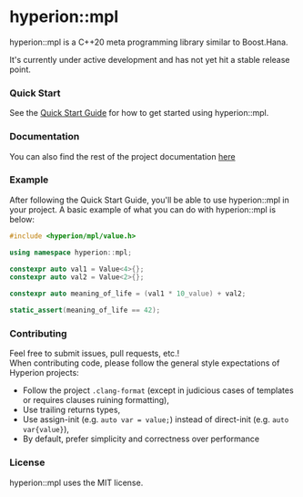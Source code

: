 # hyperion::mpl

hyperion::mpl is a C++20 meta programming library similar to Boost.Hana.

It's currently under active development and has not yet hit a stable release point.

### Quick Start

See the [Quick Start Guide](https://braxtons12.github.io/hyperion_mpl/quick_start.html)
for how to get started using hyperion::mpl.

### Documentation

You can also find the rest of the project documentation [here](https://braxtons12.github.io/hyperion_mpl)

### Example

After following the Quick Start Guide, you'll be able to use hyperion::mpl in your project.
A basic example of what you can do with hyperion::mpl is below:

```cpp
#include <hyperion/mpl/value.h>

using namespace hyperion::mpl;

constexpr auto val1 = Value<4>{};
constexpr auto val2 = Value<2>{};

constexpr auto meaning_of_life = (val1 * 10_value) + val2;

static_assert(meaning_of_life == 42);
```

### Contributing

Feel free to submit issues, pull requests, etc.!<br>
When contributing code, please follow the general style expectations of Hyperion projects:
- Follow the project `.clang-format` (except in judicious cases of templates or requires clauses
        ruining formatting),
- Use trailing returns types,
- Use assign-init (e.g. `auto var = value;`) instead of direct-init (e.g. `auto var{value}`),
- By default, prefer simplicity and correctness over performance

### License

hyperion::mpl uses the MIT license.

